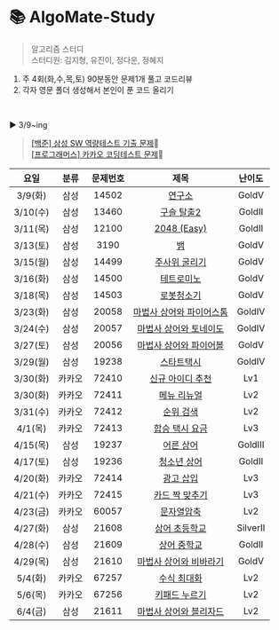 # 📚 AlgoMate-Study
> 알고리즘 스터디   
> 스터디원: 김지형, 유진이, 정다운, 정혜지    

1. 주 4회(화,수,목,토) 90분동안 문제1개 풀고 코드리뷰
3. 각자 영문 폴더 생성해서 본인이 푼 코드 올리기


<Br/>



▶ 3/9~ing
> [[백준] 삼성 SW 역량테스트 기출 문제](https://www.acmicpc.net/workbook/view/1152)🥇     
> [[프로그래머스] 카카오 코딩테스트 문제](https://programmers.co.kr/learn/challenges)🥇    

| 요일 | 분류 | 문제번호 | 제목 | 난이도 |
|:---:|:---:|:---:|:---:|:---:|
|3/9(화)|삼성|14502|[연구소](https://www.acmicpc.net/problem/14502)|GoldⅤ|
|3/10(수)|삼성|13460|[구슬 탈출2](https://www.acmicpc.net/problem/13460)|GoldⅡ|
|3/11(목)|삼성|12100|[2048 (Easy) ](https://www.acmicpc.net/problem/12100)|GoldⅡ|
|3/13(토)|삼성|3190|[뱀](https://www.acmicpc.net/problem/3190)|GoldⅤ|
|3/15(월)|삼성|14499|[주사위 굴리기](https://www.acmicpc.net/problem/14499)|GoldⅤ|
|3/16(화)|삼성|14500|[테트로미노](https://www.acmicpc.net/problem/14500)|GoldⅤ|
|3/18(목)|삼성|14503|[로봇청소기](https://www.acmicpc.net/problem/14503)|GoldⅤ|
|3/23(화)|삼성|20058|[마법사 상어와 파이어스톰](https://www.acmicpc.net/problem/20058)|GoldⅣ|
|3/24(수)|삼성|20057|[마법사 상어와 토네이도](https://www.acmicpc.net/problem/20057)|GoldⅣ|
|3/27(토)|삼성|20056|[마법사 상어와 파이어볼](https://www.acmicpc.net/problem/20056)|GoldⅤ|
|3/29(월)|삼성|19238|[스타트택시](https://www.acmicpc.net/problem/19238)|GoldⅣ|
|3/30(화)|카카오|72410|[신규 아이디 추천](https://programmers.co.kr/learn/courses/30/lessons/72410)|Lv1|
|3/30(화)|카카오|72411|[메뉴 리뉴얼](https://programmers.co.kr/learn/courses/30/lessons/72411)|Lv2|
|3/31(수)|카카오|72412|[순위 검색](https://programmers.co.kr/learn/courses/30/lessons/72412)|Lv2|
|4/1(목)|카카오|72413|[합승 택시 요금](https://programmers.co.kr/learn/courses/30/lessons/72413)|Lv3|
|4/15(목)|삼성|19237|[어른 상어](https://www.acmicpc.net/problem/19237)|GoldⅢ|
|4/17(토)|삼성|19236|[청소년 상어](https://www.acmicpc.net/problem/19236)|GoldⅡ|
|4/20(화)|카카오|72414|[광고 삽입](https://programmers.co.kr/learn/courses/30/lessons/72414)|Lv3|
|4/21(수)|카카오|72415|[카드 짝 맞추기](https://programmers.co.kr/learn/courses/30/lessons/72415)|Lv3|
|4/23(금)|카카오|60057|[문자열압축](https://programmers.co.kr/learn/courses/30/lessons/60057)|Lv2|
|4/27(화)|삼성|21608|[상어 초등학교](https://www.acmicpc.net/problem/21608)|SilverⅡ|
|4/28(수)|삼성|21609|[상어 중학교](https://www.acmicpc.net/problem/21609)|GoldⅡ|
|4/29(목)|삼성|21610|[마법사 상어와 비바라기](https://www.acmicpc.net/problem/21610)|GoldⅤ|
|5/4(화)|카카오|67257|[수식 최대화](https://programmers.co.kr/learn/courses/30/lessons/67257)|Lv2|
|5/6(목)|카카오|67256|[키패드 누르기](https://programmers.co.kr/learn/courses/30/lessons/67256)|Lv2|
|6/4(금)|삼성|21611|[마법사 상어와 블리자드](https://www.acmicpc.net/problem/21611)|Lv2|

